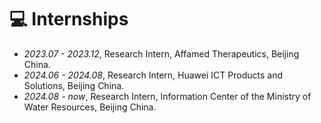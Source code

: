 # 💻 Internships
- *2023.07 - 2023.12*, Research Intern, Affamed Therapeutics, Beijing China.
- *2024.06 - 2024.08*, Research Intern, Huawei ICT Products and Solutions, Beijing China.
- *2024.08 - now*, Research Intern, Information Center of the Ministry of Water Resources, Beijing China.